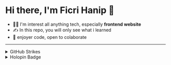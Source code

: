 <h1>Hi there, I'm Ficri Hanip 👋</h1>

- 👨‍💻 I'm interest all anything tech, especially **frontend website**
- ✍️ In this repo, you will only see what i learned
- 💅 enjoyer code, open to colaborate

<hr/>
<details>
  <summary>GitHub Strikes</summary>

  <hr />
  <div align="left">
  <img width="400" height='200' src="https://github-readme-stats.ereshzealous.vercel.app/api/top-langs/?username=bangef&hide=html&layout=compact&theme=dark" />
<img width="400" height='200' src="https://github-readme-stats.ereshzealous.vercel.app/api?username=bangef&hide=html&layout=compact&theme=dark"/>
  </div>
</details>

<details>
  <summary>Holopin Badge</summary>

  <hr />
  <p aling='center'>
  <img src="[https://github-readme-stats.ereshzealous.vercel.app/api?username=bangef&hide=html&layout=compact&theme=dark](https://holopin.me/bangef)"/>
  </p>
</details>
